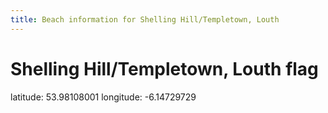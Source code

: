 ```yaml
---
title: Beach information for Shelling Hill/Templetown, Louth
---
```

# Shelling Hill/Templetown, Louth <span class="material-icons blue-flag">flag</span>

<div class="location-info">latitude: 53.98108001 longitude: -6.14729729</div>
<div id="met-eireann-warnings"></div>
<div></div>